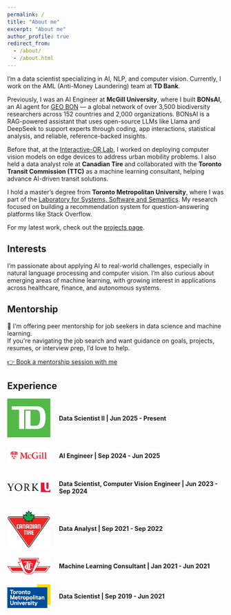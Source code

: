 ```yaml
---
permalink: /
title: "About me"
excerpt: "About me"
author_profile: true
redirect_from: 
  - /about/
  - /about.html
---
```


I’m a data scientist specializing in AI, NLP, and computer vision. Currently, I work on the AML (Anti-Money Laundering) team at **TD Bank**.

Previously, I was an AI Engineer at **McGill University**, where I built **BONsAI**, an AI agent for <a href="https://geobon.org/" target="_blank">GEO BON</a> — a global network of over 3,500 biodiversity researchers across 152 countries and 2,000 organizations. BONsAI is a RAG-powered assistant that uses open-source LLMs like Llama and DeepSeek to support experts through coding, app interactions, statistical analysis, and reliable, reference-backed insights.

Before that, at the <a href="https://interactive-or.com/" target="_blank">Interactive-OR Lab</a>, I worked on deploying computer vision models on edge devices to address urban mobility problems. I also held a data analyst role at **Canadian Tire** and collaborated with the **Toronto Transit Commission (TTC)** as a machine learning consultant, helping advance AI-driven transit solutions.

I hold a master’s degree from **Toronto Metropolitan University**, where I was part of the <a href="https://ls3.rnet.torontomu.ca/" target="_blank">Laboratory for Systems, Software and Semantics</a>. My research focused on building a recommendation system for question-answering platforms like Stack Overflow.

For my latest work, check out the [projects page](projects).
 

## Interests  
I’m passionate about applying AI to real-world challenges, especially in natural language processing and computer vision. I’m also curious about emerging areas of machine learning, with growing interest in applications across healthcare, finance, and autonomous systems. 

## Mentorship
🎯 I'm offering peer mentorship for job seekers in data science and machine learning.  
If you're navigating the job search and want guidance on goals, projects, resumes, or interview prep, I’d love to help.

[👉 Book a mentorship session with me](https://calendly.com/soroosh-sorkhani/30min)

## Experience

<style>
.experience-container {
  display: flex;
  align-items: center;
  margin-bottom: 20px; /* Adjust margin as needed */
}

.company-logo {
  max-width: 100px; /* Adjust the maximum width of the logo */
  margin-right: 20px; /* Adjust spacing between logo and text */
}

.experience-info {
  flex: 1;
}
</style>

<!-- TD -->
<div class="experience-container">
  <img src="/images/TD_logo.svg" alt="TD Logo" class="company-logo">
  <div class="experience-info">
    <p><strong>Data Scientist II | Jun 2025 - Present</strong></p>
  </div>
</div>

<!-- McGill -->
<div class="experience-container">
  <img src="/images/McGill_logo.png" alt="McGill Logo" class="company-logo">
  <div class="experience-info">
    <p><strong>AI Engineer | Sep 2024 - Jun 2025</strong></p>
  </div>
</div>

<!-- YorkU -->
<div class="experience-container">
  <img src="/images/YorkU_logo.png" alt="YorkU Logo" class="company-logo">
  <div class="experience-info">
    <p><strong>Data Scientist, Computer Vision Engineer | Jun 2023 - Sep 2024</strong></p>
  </div>
</div>

<!-- Canadian Tire -->
<div class="experience-container">
  <img src="/images/Canadian_Tire_logo.png" alt="Canadian Tire Logo" class="company-logo">
  <div class="experience-info">
    <p><strong>Data Analyst | Sep 2021 - Sep 2022</strong></p>
  </div>
</div>

<!-- TTC -->
<div class="experience-container">
  <img src="/images/TTC_logo.png" alt="TTC Logo" class="company-logo">
  <div class="experience-info">
    <p><strong>Machine Learning Consultant | Jan 2021 - Jun 2021</strong></p>
  </div>
</div>

<!-- TMU -->
<div class="experience-container">
  <img src="/images/TMU_logo.png" alt="TMU Logo" class="company-logo">
  <div class="experience-info">
    <p><strong>Data Scientist | Sep 2019 - Jun 2021</strong></p>
  </div>
</div>







